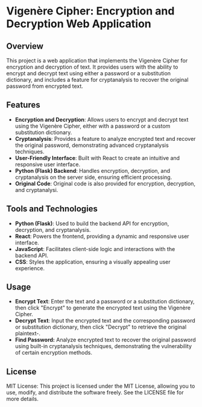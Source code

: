 # Vigenère Cipher: Encryption and Decryption Web Application

## Overview

This project is a web application that implements the Vigenère Cipher for encryption and decryption of text. It provides users with the ability to encrypt and decrypt text using either a password or a substitution dictionary, and includes a feature for cryptanalysis to recover the original password from encrypted text.

## Features

- **Encryption and Decryption**: Allows users to encrypt and decrypt text using the Vigenère Cipher, either with a password or a custom substitution dictionary.
- **Cryptanalysis**: Provides a feature to analyze encrypted text and recover the original password, demonstrating advanced cryptanalysis techniques.
- **User-Friendly Interface**: Built with React to create an intuitive and responsive user interface.
- **Python (Flask) Backend**: Handles encryption, decryption, and cryptanalysis on the server side, ensuring efficient processing.
- **Original Code**: Original code is also provided for encryption, decryption, and cryptanalysi.

## Tools and Technologies

- **Python (Flask)**: Used to build the backend API for encryption, decryption, and cryptanalysis.
- **React**: Powers the frontend, providing a dynamic and responsive user interface.
- **JavaScript**: Facilitates client-side logic and interactions with the backend API.
- **CSS**: Styles the application, ensuring a visually appealing user experience.

## Usage
- **Encrypt Text**: Enter the text and a password or a substitution dictionary, then click "Encrypt" to generate the encrypted text using the Vigenère Cipher.
- **Decrypt Text**: Input the encrypted text and the corresponding password or substitution dictionary, then click "Decrypt" to retrieve the original plaintext-.
- **Find Password:** Analyze encrypted text to recover the original password using built-in cryptanalysis techniques, demonstrating the vulnerability of certain encryption methods.
## License
MIT License: This project is licensed under the MIT License, allowing you to use, modify, and distribute the software freely. See the LICENSE file for more details.




